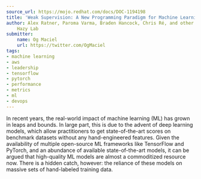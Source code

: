 ```yaml
---
source_url: https://mojo.redhat.com/docs/DOC-1194198
title: 'Weak Supervision: A New Programming Paradigm for Machine Learning'
author: Alex Ratner, Paroma Varma, Braden Hancock, Chris Ré, and other members of
    Hazy Lab
submitter:
    name: Og Maciel
    url: https://twitter.com/OgMaciel
tags:
- machine learning
- aws
- leadership
- tensorflow
- pytorch
- performance
- metrics
- ml
- devops
---
```


In recent years, the real-world impact of machine learning (ML) has grown in leaps and bounds. In large part, this is due to the advent of deep learning models, which allow practitioners to get state-of-the-art scores on benchmark datasets without any hand-engineered features. Given the availability of multiple open-source ML frameworks like TensorFlow and PyTorch, and an abundance of available state-of-the-art models, it can be argued that high-quality ML models are almost a commoditized resource now. There is a hidden catch, however: the reliance of these models on massive sets of hand-labeled training data.
